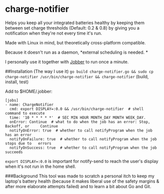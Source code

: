 # charge-notifier

Helps you keep all your integrated batteries healthy by keeping them between set charge thresholds (Default: 0.2 & 0.8) by giving you a notification when they're not every time it's run. 

Made with Linux in mind, but theoretically cross-platform compatible. 

Because it doesn't run as a daemon, *external scheduling is needed. *

I personally use it together with [Jobber](https://dshearer.github.io/jobber/) to run once a minute. 

##Installation
(The way I use it)
`go build charge-notifier.go && sudo cp charge-notifier /usr/bin/charge-notifier && charge-notifier`
(build, install, test)

Add to $HOME/.jobber: 

```
[jobs]
- name: ChargeNotifier
  cmd: export DISPLAY=:0.0 && /usr/bin/charge-notifier  # shell command to execute
  time: '10 * * * * *'  # SEC MIN HOUR MONTH_DAY MONTH WEEK_DAY.
  onError: Continue  # what to do when the job has an error: Stop, Backoff, or     Continue
  notifyOnError: true  # whether to call notifyProgram when the job has an error
  notifyOnFailure: true  # whether to call notifyProgram when the job stops due to   errors
  notifyOnSuccess: true  # whether to call notifyProgram when the job succeeds

```

`export DISPLAY=:0.0` is important for notify-send to reach the user's display when it's not run in the home shell. 

###Background
This tool was made to scratch a personal itch to keep my laptop's battery health (because it makes liberal use of the safety margins & after more elaborate attempts failed) and to learn a bit about Go and Git. 